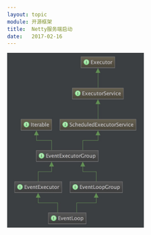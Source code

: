 ```yaml
---
layout: topic
module: 开源框架
title:  Netty服务端启动
date:   2017-02-16
---
```


<img src="/images/topic/opensourceframework/netty/eventloop.png" style="width: 320px" title="EventLoop" />
